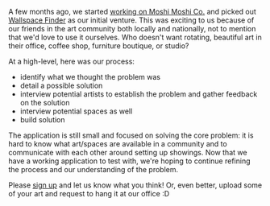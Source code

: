 A few months ago, we started [working on Moshi Moshi Co.](http://dojo4.com/blog/hello-hello-moshimoshico-is-all-about-puilding-broducts) and picked out [Wallspace Finder](http://wallspacefinder.com/) as our initial venture. This was exciting to us because of our friends in the art community both locally and nationally, not to mention that we'd love to use it ourselves. Who doesn't want rotating, beautiful art in their office, coffee shop, furniture boutique, or studio?

At a high-level, here was our process:

* identify what we thought the problem was
* detail a possible solution
* interview potential artists to establish the problem and gather feedback on the solution
* interview potential spaces as well
* build solution

The application is still small and focused on solving the core problem: it is hard to know what art/spaces are available in a community and to communicate with each other around setting up showings. Now that we have a working application to test with, we're hoping to continue refining the process and our understanding of the problem.

Please [sign up](http://wallspacefinder.com/signup) and let us know what you think! Or, even better, upload some of your art and request to hang it at our office :D